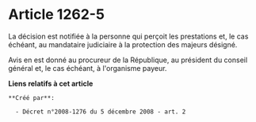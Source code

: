 # Article 1262-5

La décision est notifiée à la personne qui perçoit les prestations et, le cas échéant, au mandataire judiciaire à la
protection des majeurs désigné. 

Avis en est donné au procureur de la République, au président du conseil général et, le cas échéant, à l'organisme payeur.

**Liens relatifs à cet article**

	**Créé par**:

	  - Décret n°2008-1276 du 5 décembre 2008 - art. 2
